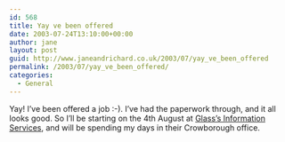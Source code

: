 ```yaml
---
id: 568
title: Yay ve been offered
date: 2003-07-24T13:10:00+00:00
author: jane
layout: post
guid: http://www.janeandrichard.co.uk/2003/07/yay_ve_been_offered
permalink: /2003/07/yay_ve_been_offered/
categories:
  - General
---
```

Yay! I&#8217;ve been offered a job :-). I&#8217;ve had the paperwork through, and it all looks good. So I&#8217;ll be starting on the 4th August at [Glass&#8217;s Information Services](http://www.glass.co.uk), and will be spending my days in their Crowborough office.